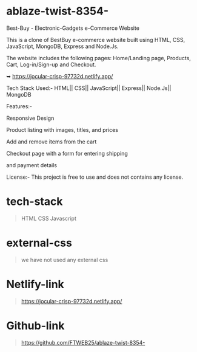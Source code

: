 # ablaze-twist-8354-
Best-Buy - Electronic-Gadgets e-Commerce Website

This is a clone of BestBuy e-commerce website built using HTML, CSS, JavaScript, MongoDB, Express and Node.Js.

The website includes the following pages: Home/Landing page, Products, Cart, Log-in/Sign-up and Checkout.

➥ https://jocular-crisp-97732d.netlify.app/

Tech Stack Used:- HTML|| CSS|| JavaScript|| Express|| Node.Js|| MongoDB

Features:-

Responsive Design

Product listing with images, titles, and prices

Add and remove items from the cart

Checkout page with a form for entering shipping

and payment details

License:- This project is free to use and does not contains any license.

# tech-stack
>HTML
>CSS
>Javascript

# external-css
>we have not used any external css

# Netlify-link
>https://jocular-crisp-97732d.netlify.app/

# Github-link
>https://github.com/FTWEB25/ablaze-twist-8354-
